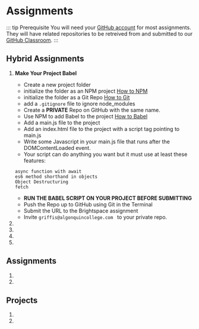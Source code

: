 # Assignments

::: tip Prerequisite
You will need your [GitHub account](https://github.com) for most assignments. They will have related repositories to be retreived from and submitted to our [GitHub Classroom](https://classroom.github.com/).
:::


## Hybrid Assignments <Badge text="30%"/>

1. **Make Your Project Babel**
    - Create a new project folder
    - initialize the folder as an NPM project [How to NPM](https://www.youtube.com/watch?v=_LqgURg3BXw)
    - initialize the folder as a Git Repo [How to Git](https://www.youtube.com/watch?v=EdEWigP6zxQ)
    - add a `.gitignore` file to ignore node_modules
    - Create a **PRIVATE** Repo on GitHub with the same name.
    - Use NPM to add Babel to the project [How to Babel](https://www.youtube.com/watch?v=ahh65GQz74g)
    - Add a main.js file to the project
    - Add an index.html file to the project with a script tag pointing to main.js
    - Write some Javascript in your main.js file that runs after the DOMContentLoaded event.
    - Your script can do anything you want but it must use at least these features:
    ```
    async function with await
    es6 method shorthand in objects
    Object Destructuring
    fetch
    ```
    
    - **RUN THE BABEL SCRIPT ON YOUR PROJECT BEFORE SUBMITTING**
    - Push the Repo up to GitHub using Git in the Terminal
    - Submit the URL to the Brightspace assignment
    - Invite `griffis@algonquincollege.com ` to your private repo.

2. 

3. 

4. 

5. 

## Assignments <Badge text="30%"/>

1.

2.


## Projects <Badge text="40%"/>

1. 

2. 
